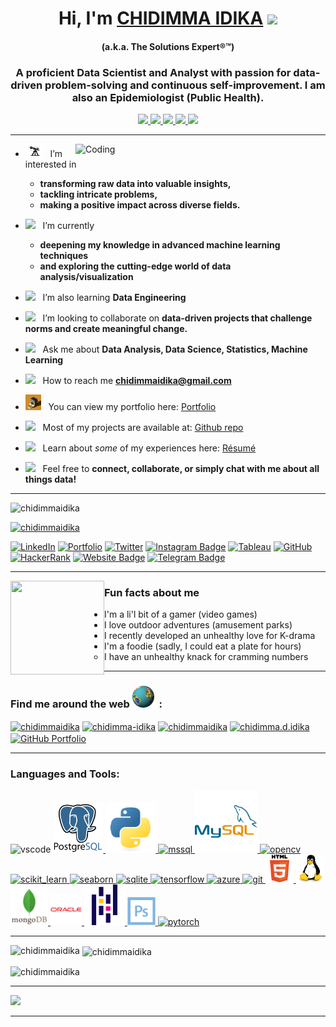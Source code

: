 <h1 align="center">Hi, I'm <a href="https://gkassym.netlify.app" target="_blank">CHIDIMMA IDIKA</a> <img src="https://media.giphy.com/media/hvRJCLFzcasrR4ia7z/giphy.gif" width="35"> </samp></h1>   
<h4 align="center">(a.k.a. The Solutions Expert®™)</h4>

<h3 align="center">A proficient Data Scientist and Analyst with passion for data-driven problem-solving and continuous self-improvement. I am also an Epidemiologist (Public Health).</h3>

<p align="center">
<a href="https://www.linkedin.com/in/chidimma-idika/">
  <img height="50" src="https://user-images.githubusercontent.com/46517096/166973395-19676cd8-f8ec-4abf-83ff-da8243505b82.png"/>
</a>
<a href="https://chidimmaidika.github.io/">
  <img height="50" src="https://user-images.githubusercontent.com/46517096/166974096-7aeecad4-483e-4c85-983f-f4b37b3f794e.png"/>
</a>
<a href="https://medium.com/@chidimmaidika/">
  <img height="50" src="https://user-images.githubusercontent.com/46517096/166973962-d05d145a-b6a0-4643-bd3d-5ac845679367.png"/>
</a>
<a href="https://twitter.com/CHIDIMMAIDIKA">
  <img height="50" src="https://user-images.githubusercontent.com/46517096/166974271-91dfa250-d70b-4cb9-8707-f1bda1b708c3.png"/>
</a>
<a href="https://instagram.com/chidimmaidika/">
  <img height="50" src="https://user-images.githubusercontent.com/46517096/166974368-9798f39f-1f46-499c-b14e-81f0a3f83a06.png"/>
</a>
</p>

---

<img align="right" alt="Coding" width="400" src="https://cdnb.artstation.com/p/assets/images/images/028/991/999/original/anna-havrylyukh-.gif?1596125112">


- <img src="https://github.com/chidimmaidika/ChidimmaIdika/raw/main/telescope.gif" width="28" />&nbsp;&nbsp; I’m interested in
    - **transforming raw data into valuable insights,**
    - **tackling intricate problems,**
    -  **making a positive impact across diverse fields.**
  
- <img src="https://github.com/Gapur/Gapur/blob/main/assets/developer.gif?raw=true" width="28" />&nbsp;&nbsp; I’m currently
  - **deepening my knowledge in advanced machine learning techniques**
  - **and exploring the cutting-edge world of data analysis/visualization**

- <img src="https://github.com/Gapur/Gapur/blob/main/assets/lightning.gif?raw=true" width="25" />&nbsp;&nbsp; I’m also learning **Data Engineering**

- <img src="https://github.com/chidimmaidika/ChidimmaIdika/raw/main/collaborate.gif" width="25" />&nbsp;&nbsp; I’m looking to collaborate on **data-driven projects that challenge norms and create meaningful change.**

- <img src="https://github.com/Gapur/Gapur/blob/main/assets/message.gif?raw=true" width="25" />&nbsp;&nbsp; Ask me about **Data Analysis, Data Science, Statistics, Machine Learning**

- <img src="https://github.com/Gapur/Gapur/blob/main/assets/letterbox.gif?raw=true" width="25" />&nbsp;&nbsp; How to reach me **chidimmaidika@gmail.com**

- <img src="https://github.com/chidimmaidika/ChidimmaIdika/raw/main/portf.gif" width="25" />&nbsp;&nbsp; You can view my portfolio here: [Portfolio](https://chidimmaidika.github.io/)

- <img src="https://github.com/Gapur/Gapur/blob/main/assets/laptop.gif?raw=true" width="25" />&nbsp;&nbsp; Most of my projects are available at: [Github repo](https://github.com/ChidimmaIdika?tab=repositories)

- <img src="https://github.com/Gapur/Gapur/blob/main/assets/doc.gif?raw=true" width="25" />&nbsp;&nbsp;  Learn about *some* of my experiences here: [Résumé](https://drive.google.com/file/d/1RpYXfQsC7kdYvK1e57DX92NJeZpHti4s/view?usp=sharing)

- <img src="https://github.com/Gapur/Gapur/blob/main/assets/letterbox.gif?raw=true" width="25" />&nbsp;&nbsp; Feel free to **connect, collaborate, or simply chat with me about all things data!**

---
<p align="left"> <img src="https://komarev.com/ghpvc/?username=chidimmaidika&label=Profile%20views&color=0e75b6&style=flat" alt="chidimmaidika" /> </p>
<p align="left"> <a href="https://github.com/ryo-ma/github-profile-trophy"><img src="https://github-profile-trophy.vercel.app/?username=chidimmaidika" alt="chidimmaidika" /></a> </p>

[![LinkedIn](https://img.shields.io/badge/LinkedIn-chidimma--idika-blue?style=flat(default)&logo=LinkedIn&logoColor=white)](https://www.linkedin.com/in/chidimma-idika) 
[![Portfolio](https://img.shields.io/badge/Portfolio-Chidimma_Idika-blue?style=flat(default)&logo=github&logoColor=white)](https://chidimmaidika.github.io/) 
[![Twitter](https://img.shields.io/twitter/follow/chidimmaidika?logo=twitter&style=flat(default))](https://twitter.com/chidimmaidika) 
[![Instagram Badge](https://img.shields.io/badge/Instagram-chidimmaidika-blue?style=flat(default)&logo=Instagram&logoColor=white)](https://instagram.com/chidimmaidika)
[![Tableau](https://img.shields.io/badge/Tableau-Chidimma_Idika-blue?style=flat(default)&logo=tableau&logoColor=white)](https://public.tableau.com/app/profile/chidimma.idika) 
[![GitHub](https://img.shields.io/badge/GitHub-ChidimmaIdika-blue?style=flat(default)&logo=github&logoColor=white)](https://github.com/ChidimmaIdika)
[![HackerRank](https://img.shields.io/badge/HackerRank-ChidimmaIdika-blue?style=flat(default)&logo=hackerrank&logoColor=white)](https://www.hackerrank.com/profile/chidimmaidika)
[![Website Badge](https://img.shields.io/badge/Website-Chidimma_Idika-blue?style=flat(default)&logo=google-chrome&logoColor=white)](https://women-in-tech.net/users/7102107)
[![Telegram Badge](https://img.shields.io/badge/Telegram-chidimmaidika-blue?style=flat(default)&logo=Telegram&logoColor=white)](https://t.me/chidimmaidika)

---

<img align="left" width="150" height="150" src="https://github.com/MishManners/MishManners/blob/master/My-OctocatsShortest.gif"></a>
### Fun facts about me
- I'm a li'l bit of a gamer (video games)
- I love outdoor adventures (amusement parks)
- I recently developed an unhealthy love for K-drama
- I'm a foodie (sadly, I could eat a plate for hours)
  - I have an unhealthy knack for cramming numbers    
---
<h3 align="left">Find me around the web <img src="https://github.com/chidimmaidika/ChidimmaIdika/raw/main/globe2.gif" width="35"/>&nbsp;&nbsp:</h3>
<p align="left">
<a href="https://twitter.com/chidimmaidika" target="blank"><img align="center" src="https://raw.githubusercontent.com/rahuldkjain/github-profile-readme-generator/master/src/images/icons/Social/twitter.svg" alt="chidimmaidika" height="30" width="40" /></a>
<a href="https://linkedin.com/in/chidimma-idika" target="blank"><img align="center" src="https://raw.githubusercontent.com/rahuldkjain/github-profile-readme-generator/master/src/images/icons/Social/linked-in-alt.svg" alt="chidimma-idika" height="30" width="40" /></a>
<a href="https://instagram.com/chidimmaidika" target="blank"><img align="center" src="https://raw.githubusercontent.com/rahuldkjain/github-profile-readme-generator/master/src/images/icons/Social/instagram.svg" alt="chidimmaidika" height="30" width="40" /></a>
<a href="https://www.facebook.com/chidimma.d.idika" target="blank"><img align="center" src="https://raw.githubusercontent.com/rahuldkjain/github-profile-readme-generator/master/src/images/icons/Social/facebook.svg" alt="chidimma.d.idika" height="30" width="40" /></a>
<a href="https://chidimmaidika.github.io/" target="blank"><img align="center" src="https://raw.githubusercontent.com/rahuldkjain/github-profile-readme-generator/master/src/images/icons/Social/github.svg" alt="GitHub Portfolio" height="30" width="40" /></a>
</p>    

---   

<h3 align="left">Languages and Tools:</h3>
<p align="left"><img src="https://cdn.jsdelivr.net/gh/devicons/devicon/icons/vscode/vscode-original.svg" alt="vscode" width="65" height="65"/> <a href="https://www.postgresql.org" target="_blank" rel="noreferrer"> <img src="https://raw.githubusercontent.com/devicons/devicon/master/icons/postgresql/postgresql-original-wordmark.svg" alt="postgresql" width="80" height="80"/> </a> <a href="https://www.python.org" target="_blank" rel="noreferrer"> <img src="https://raw.githubusercontent.com/devicons/devicon/master/icons/python/python-original.svg" alt="python" width="80" height="80"/> </a> <a href="https://www.microsoft.com/en-us/sql-server" target="_blank" rel="noreferrer"> <img src="https://www.svgrepo.com/show/303229/microsoft-sql-server-logo.svg" alt="mssql" width="100" height="100"/> </a> <a href="https://www.mysql.com/" target="_blank" rel="noreferrer"> <img src="https://raw.githubusercontent.com/devicons/devicon/master/icons/mysql/mysql-original-wordmark.svg" alt="mysql" width="100" height="100"/> </a> <a href="https://opencv.org/" target="_blank" rel="noreferrer"> <img src="https://www.vectorlogo.zone/logos/opencv/opencv-icon.svg" alt="opencv" width="70" height="70"/> </a> <a href="https://scikit-learn.org/" target="_blank" rel="noreferrer"> <img src="https://upload.wikimedia.org/wikipedia/commons/0/05/Scikit_learn_logo_small.svg" alt="scikit_learn" width="100" height="100"/> </a> <a href="https://seaborn.pydata.org/" target="_blank" rel="noreferrer"> <img src="https://seaborn.pydata.org/_images/logo-mark-lightbg.svg" alt="seaborn" width="80" height="80"/> </a> <a href="https://www.sqlite.org/" target="_blank" rel="noreferrer"> <img src="https://www.vectorlogo.zone/logos/sqlite/sqlite-icon.svg" alt="sqlite" width="90" height="90"/> </a> <a href="https://www.tensorflow.org" target="_blank" rel="noreferrer"> <img src="https://www.vectorlogo.zone/logos/tensorflow/tensorflow-icon.svg" alt="tensorflow" width="65" height="65"/> </a> <a href="https://azure.microsoft.com/en-in/" target="_blank" rel="noreferrer"> <img src="https://www.vectorlogo.zone/logos/microsoft_azure/microsoft_azure-icon.svg" alt="azure" width="45" height="45"/> </a> <a href="https://git-scm.com/" target="_blank" rel="noreferrer"> <img src="https://www.vectorlogo.zone/logos/git-scm/git-scm-icon.svg" alt="git" width="55" height="55"/> </a> <a href="https://www.w3.org/html/" target="_blank" rel="noreferrer"> <img src="https://raw.githubusercontent.com/devicons/devicon/master/icons/html5/html5-original-wordmark.svg" alt="html5" width="45" height="45"/> </a> <a href="https://www.linux.org/" target="_blank" rel="noreferrer"> <img src="https://raw.githubusercontent.com/devicons/devicon/master/icons/linux/linux-original.svg" alt="linux" width="45" height="45"/> </a> <a href="https://www.mongodb.com/" target="_blank" rel="noreferrer"> <img src="https://raw.githubusercontent.com/devicons/devicon/master/icons/mongodb/mongodb-original-wordmark.svg" alt="mongodb" width="60" height="60"/> </a> <a href="https://www.oracle.com/" target="_blank" rel="noreferrer"> <img src="https://raw.githubusercontent.com/devicons/devicon/master/icons/oracle/oracle-original.svg" alt="oracle" width="50" height="50"/> </a> <a href="https://pandas.pydata.org/" target="_blank" rel="noreferrer"> <img src="https://raw.githubusercontent.com/devicons/devicon/2ae2a900d2f041da66e950e4d48052658d850630/icons/pandas/pandas-original.svg" alt="pandas" width="65" height="65"/> </a> <a href="https://www.photoshop.com/en" target="_blank" rel="noreferrer"> <img src="https://raw.githubusercontent.com/devicons/devicon/master/icons/photoshop/photoshop-line.svg" alt="photoshop" width="45" height="45"/> </a> <a href="https://pytorch.org/" target="_blank" rel="noreferrer"> <img src="https://www.vectorlogo.zone/logos/pytorch/pytorch-icon.svg" alt="pytorch" width="55" height="55"/> </a> </p>

---

<p><img align="left" src="https://github-readme-stats.vercel.app/api/top-langs?username=chidimmaidika&show_icons=true&locale=en&layout=compact" alt="chidimmaidika" /></p>

<p>&nbsp;<img align="center" src="https://github-readme-stats.vercel.app/api?username=chidimmaidika&show_icons=true&locale=en" alt="chidimmaidika" /></p>

<p><img align="center" src="https://github-readme-streak-stats.herokuapp.com/?user=chidimmaidika&" alt="chidimmaidika" /></p>

---
<!-- 2023 Skyline -->
<img src="https://github.com/chidimmaidika/chidimmaidika/blob/main/chi%20gif.gif" width="800">

---
